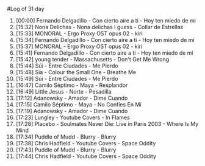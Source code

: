 #Log of 31 day

1. [00:00] Fernando Delgadillo - Con cierto aire a ti - Hoy ten miedo de mi
1. [15:32] Nona Delichas - Nona delichas I guess - Collar de Estrellas
1. [15:33] MONORAL - Ergo Proxy OST opus 02 - kiri
1. [15:34] Fernando Delgadillo - Con cierto aire a ti - Hoy ten miedo de mi
1. [15:37] MONORAL - Ergo Proxy OST opus 02 - kiri
1. [15:41] Fernando Delgadillo - Con cierto aire a ti - Hoy ten miedo de mi
1. [15:42] young tender - Massachusetts - Don't Get Me Wrong
1. [15:44] Súi - Entre Ciudades - Me Pierdo
1. [15:48] Sia - Colour the Small One - Breathe Me
1. [15:49] Súi - Entre Ciudades - Me Pierdo
1. [16:47] Camilo Séptimo - Maya - Resplandor
1. [16:49] Little Jesus - Norte - Pesadilla
1. [17:12] Adanowsky - Amador - Dime Cuando
1. [17:15] Camilo Séptimo - Maya - No Confíes En Mí
1. [17:19] Adanowsky - Amador - Dime Cuando
1. [17:23] Lungley - Youtube Covers - In Flames
1. [17:28] Placebo - Soulmates Never Die: Live in Paris 2003 - Where Is My Mind
1. [17:34] Puddle of Mudd - Blurry - Blurry
1. [17:38] Chris Hadfield - Youtube Covers - Space Oddity
1. [17:43] Puddle of Mudd - Blurry - Blurry
1. [17:44] Chris Hadfield - Youtube Covers - Space Oddity
